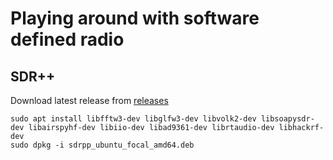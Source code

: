 # Playing around with software defined radio

## SDR++

Download latest release from [releases](https://github.com/AlexandreRouma/SDRPlusPlus/releases)

```
sudo apt install libfftw3-dev libglfw3-dev libvolk2-dev libsoapysdr-dev libairspyhf-dev libiio-dev libad9361-dev librtaudio-dev libhackrf-dev
sudo dpkg -i sdrpp_ubuntu_focal_amd64.deb
```